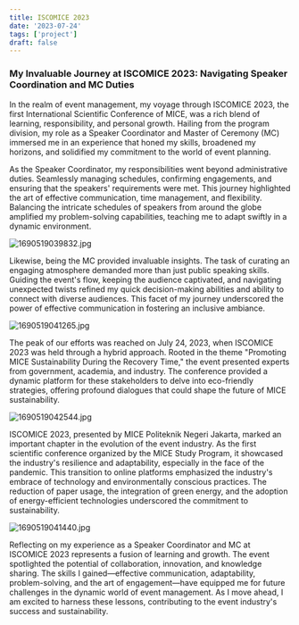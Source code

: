 ```yaml
---
title: ISCOMICE 2023
date: '2023-07-24'
tags: ['project']
draft: false
---
```


### My Invaluable Journey at ISCOMICE 2023: Navigating Speaker Coordination and MC Duties

In the realm of event management, my voyage through ISCOMICE 2023, the first International Scientific Conference of MICE, was a rich blend of learning, responsibility, and personal growth. Hailing from the program division, my role as a Speaker Coordinator and Master of Ceremony (MC) immersed me in an experience that honed my skills, broadened my horizons, and solidified my commitment to the world of event planning.

As the Speaker Coordinator, my responsibilities went beyond administrative duties. Seamlessly managing schedules, confirming engagements, and ensuring that the speakers' requirements were met. This journey highlighted the art of effective communication, time management, and flexibility. Balancing the intricate schedules of speakers from around the globe amplified my problem-solving capabilities, teaching me to adapt swiftly in a dynamic environment.

![1690519039832.jpg](https://i.postimg.cc/ydPZZw0q/1690519039832.jpg)

Likewise, being the MC provided invaluable insights. The task of curating an engaging atmosphere demanded more than just public speaking skills. Guiding the event's flow, keeping the audience captivated, and navigating unexpected twists refined my quick decision-making abilities and ability to connect with diverse audiences. This facet of my journey underscored the power of effective communication in fostering an inclusive ambiance.

![1690519041265.jpg](https://i.postimg.cc/0jyJdcCz/1690519041265.jpg)

The peak of our efforts was reached on July 24, 2023, when ISCOMICE 2023 was held through a hybrid approach. Rooted in the theme "Promoting MICE Sustainability During the Recovery Time," the event presented experts from government, academia, and industry. The conference provided a dynamic platform for these stakeholders to delve into eco-friendly strategies, offering profound dialogues that could shape the future of MICE sustainability.

![1690519042544.jpg](https://i.postimg.cc/xCYmq0Jy/1690519042544.jpg)

ISCOMICE 2023, presented by MICE Politeknik Negeri Jakarta, marked an important chapter in the evolution of the event industry. As the first scientific conference organized by the MICE Study Program, it showcased the industry's resilience and adaptability, especially in the face of the pandemic. This transition to online platforms emphasized the industry's embrace of technology and environmentally conscious practices. The reduction of paper usage, the integration of green energy, and the adoption of energy-efficient technologies underscored the commitment to sustainability.

![1690519041440.jpg](https://i.postimg.cc/5yKQPLPn/1690519041440.jpg)

Reflecting on my experience as a Speaker Coordinator and MC at ISCOMICE 2023 represents a fusion of learning and growth. The event spotlighted the potential of collaboration, innovation, and knowledge sharing. The skills I gained—effective communication, adaptability, problem-solving, and the art of engagement—have equipped me for future challenges in the dynamic world of event management. As I move ahead, I am excited to harness these lessons, contributing to the event industry's success and sustainability.
